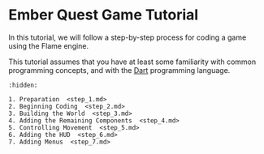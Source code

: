 # Ember Quest Game Tutorial

In this tutorial, we will follow a step-by-step process for coding a game using the Flame
engine.

This tutorial assumes that you have at least some familiarity with common programming concepts, and
with the [Dart] programming language.


[Dart]: https://dart.dev/overview

```{toctree}
:hidden:

1. Preparation  <step_1.md>
2. Beginning Coding  <step_2.md>
3. Building the World  <step_3.md>
4. Adding the Remaining Components  <step_4.md>
5. Controlling Movement  <step_5.md>
6. Adding the HUD  <step_6.md>
7. Adding Menus  <step_7.md>
```
